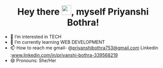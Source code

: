 <div align="center">
  <h1> Hey there <img src="https://media.giphy.com/media/hvRJCLFzcasrR4ia7z/giphy.gif" width="30px"/>, myself Priyanshi Bothra!</h1>
<div align="left">

- 👀 I’m interested in TECH
- 🌱 I’m currently learning WEB DEVELOPMENT
- 📫 How to reach me gmail- @priyanshibothra753@gmail.com Linkedin :www.linkedin.com/in/priyanshi-bothra-339568219
- 😄 Pronouns: She/Her


<!---
priyanshi0609/priyanshi0609 is a ✨ special ✨ repository because its `README.md` (this file) appears on your GitHub profile.
You can click the Preview link to take a look at your changes.
--->
